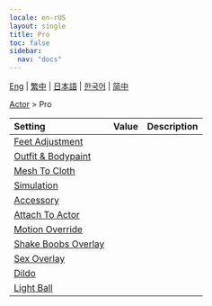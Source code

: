 ```yaml
---
locale: en-rUS
layout: single
title: Pro
toc: false
sidebar:
  nav: "docs"
---
```

[Eng](/dancexr/menu/2025.4/actor/pro_tools) | [繁中](/tw/dancexr/menu/2025.4/actor/pro_tools) | [日本語](/jp/dancexr/menu/2025.4/actor/pro_tools) | [한국어](/kr/dancexr/menu/2025.4/actor/pro_tools) | [简中](/zh/dancexr/menu/2025.4/actor/pro_tools)

[Actor](../menu#Actor) > Pro



| Setting | Value | Description |
| :--- | --- | :--- |
| [Feet Adjustment](feet_adjustment) |
| [Outfit & Bodypaint](outfit) |
| [Mesh To Cloth](mesh_to_cloth) |
| [Simulation](cloth_simulation) |
| [Accessory](accessory) |
| [Attach To Actor](attach_to_actor) |
| [Motion Override](motion_override) |
| [Shake Boobs Overlay](shake_boobs_overlay) |
| [Sex Overlay](sex_overlay) |
| [Dildo](dildo) |
| [Light Ball](light_ball) |

